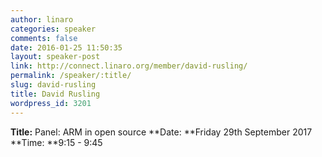```yaml
---
author: linaro
categories: speaker
comments: false
date: 2016-01-25 11:50:35
layout: speaker-post
link: http://connect.linaro.org/member/david-rusling/
permalink: /speaker/:title/
slug: david-rusling
title: David Rusling
wordpress_id: 3201
---
```


**Title:** Panel: ARM in open source
**Date: **Friday 29th September 2017
**Time: **9:15 - 9:45